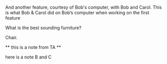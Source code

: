 And another feature, courtesy of Bob's computer, with Bob and Carol. 
This is what Bob & Carol did on Bob’s computer when working on the first feature


What is the best sounding furniture?

Chair.

** this is a note from TA ** 


here is a note  B and C